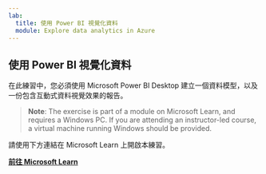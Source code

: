 ```yaml
---
lab:
  title: 使用 Power BI 視覺化資料
  module: Explore data analytics in Azure
---
```


## <a name="visualize-data-with-power-bi"></a>使用 Power BI 視覺化資料

在此練習中，您必須使用 Microsoft Power BI Desktop 建立一個資料模型，以及一份包含互動式資料視覺效果的報告。

> <bpt id="p1">**</bpt>Note<ept id="p1">**</ept>: The exercise is part of a module on Microsoft Learn, and requires a Windows PC. If you are attending an instructor-led course, a virtual machine running Windows should be provided.

請使用下方連結在 Microsoft Learn 上開啟本練習。

**[前往 Microsoft Learn](https://docs.microsoft.com/learn/modules/explore-fundamentals-data-visualization/5-exercise-power-bi)**
